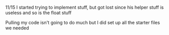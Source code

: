 11/15
I started trying to implement stuff, but got lost since his helper stuff is useless and so is the float stuff<br>

Pulling my code isn't going to do much but I did set up all the starter files we needed